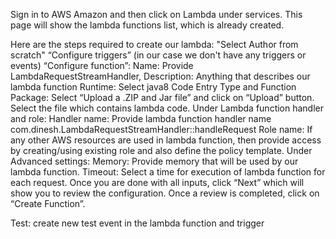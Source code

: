 Sign in to AWS Amazon and then click on Lambda under services. This page will show the lambda functions list, which is already created.

Here are the steps required to create our lambda:
"Select Author from scratch"
“Configure triggers” (in our case we don't have any triggers or events)
“Configure function”:
Name: Provide LambdaRequestStreamHandler,
Description: Anything that describes our lambda function
Runtime: Select java8
Code Entry Type and Function Package: Select “Upload a .ZIP and Jar file” and click on “Upload” button. Select the file which contains lambda code.
Under Lambda function handler and role:
Handler name: Provide lambda function handler name com.dinesh.LambdaRequestStreamHandler::handleRequest
Role name: If any other AWS resources are used in lambda function, then provide access by creating/using existing role and also define the policy template.
Under Advanced settings:
Memory: Provide memory that will be used by our lambda function.
Timeout: Select a time for execution of lambda function for each request.
Once you are done with all inputs, click “Next” which will show you to review the configuration.
Once a review is completed, click on “Create Function”.

Test:
create new test event in the lambda function and trigger